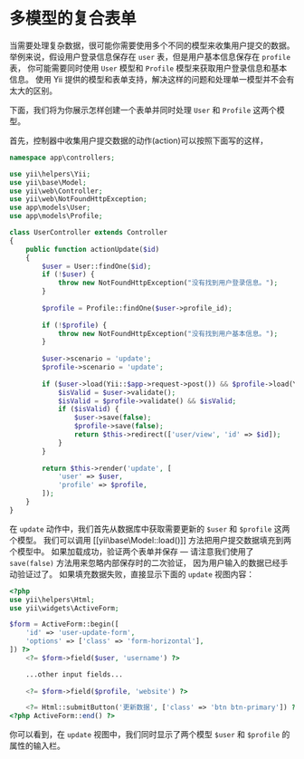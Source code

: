 多模型的复合表单
==================================

当需要处理复杂数据，很可能你需要使用多个不同的模型来收集用户提交的数据。
举例来说，假设用户登录信息保存在 `user` 表，但是用户基本信息保存在 `profile` 表，
你可能需要同时使用 `User` 模型和 `Profile` 模型来获取用户登录信息和基本信息。
使用 Yii 提供的模型和表单支持，解决这样的问题和处理单一模型并不会有太大的区别。


下面，我们将为你展示怎样创建一个表单并同时处理 `User` 和 `Profile` 这两个模型。


首先，控制器中收集用户提交数据的动作(action)可以按照下面写的这样，

```php
namespace app\controllers;

use yii\helpers\Yii;
use yii\base\Model;
use yii\web\Controller;
use yii\web\NotFoundHttpException;
use app\models\User;
use app\models\Profile;

class UserController extends Controller
{
    public function actionUpdate($id)
    {
        $user = User::findOne($id);
        if (!$user) {
            throw new NotFoundHttpException("没有找到用户登录信息。");
        }
        
        $profile = Profile::findOne($user->profile_id);
        
        if (!$profile) {
            throw new NotFoundHttpException("没有找到用户基本信息。");
        }
        
        $user->scenario = 'update';
        $profile->scenario = 'update';
        
        if ($user->load(Yii::$app->request->post()) && $profile->load(Yii::$app->request->post())) {
            $isValid = $user->validate();
            $isValid = $profile->validate() && $isValid;
            if ($isValid) {
                $user->save(false);
                $profile->save(false);
                return $this->redirect(['user/view', 'id' => $id]);
            }
        }
        
        return $this->render('update', [
            'user' => $user,
            'profile' => $profile,
        ]);
    }
}
```

在 `update` 动作中，我们首先从数据库中获取需要更新的 `$user` 和 `$profile` 这两个模型。
我们可以调用 [[yii\base\Model::load()]] 方法把用户提交数据填充到两个模型中。
如果加载成功，验证两个表单并保存 &mdash; 请注意我们使用了 `save(false)` 方法用来忽略内部保存时的二次验证，
因为用户输入的数据已经手动验证过了。
如果填充数据失败，直接显示下面的 `update` 视图内容：

```php
<?php
use yii\helpers\Html;
use yii\widgets\ActiveForm;

$form = ActiveForm::begin([
    'id' => 'user-update-form',
    'options' => ['class' => 'form-horizontal'],
]) ?>
    <?= $form->field($user, 'username') ?>

    ...other input fields...
    
    <?= $form->field($profile, 'website') ?>

    <?= Html::submitButton('更新数据', ['class' => 'btn btn-primary']) ?>
<?php ActiveForm::end() ?>
```

你可以看到，在 `update` 视图中，我们同时显示了两个模型 `$user` 和 `$profile` 的属性的输入栏。
